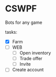 # CSWPF
Bots for any game

tasks:
- [X] Farm
- [ ] WEB
  - [ ] Open inventory
  - [ ] Trade offer
  - [ ] Invite
- [ ] Create account
